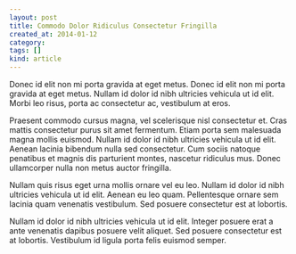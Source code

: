 ```yaml
---
layout: post
title: Commodo Dolor Ridiculus Consectetur Fringilla
created_at: 2014-01-12
category:
tags: []
kind: article
---
```

Donec id elit non mi porta gravida at eget metus. Donec id elit non mi porta gravida at eget metus. Nullam id dolor id nibh ultricies vehicula ut id elit. Morbi leo risus, porta ac consectetur ac, vestibulum at eros.

Praesent commodo cursus magna, vel scelerisque nisl consectetur et. Cras mattis consectetur purus sit amet fermentum. Etiam porta sem malesuada magna mollis euismod. Nullam id dolor id nibh ultricies vehicula ut id elit. Aenean lacinia bibendum nulla sed consectetur. Cum sociis natoque penatibus et magnis dis parturient montes, nascetur ridiculus mus. Donec ullamcorper nulla non metus auctor fringilla.

Nullam quis risus eget urna mollis ornare vel eu leo. Nullam id dolor id nibh ultricies vehicula ut id elit. Aenean eu leo quam. Pellentesque ornare sem lacinia quam venenatis vestibulum. Sed posuere consectetur est at lobortis.

Nullam id dolor id nibh ultricies vehicula ut id elit. Integer posuere erat a ante venenatis dapibus posuere velit aliquet. Sed posuere consectetur est at lobortis. Vestibulum id ligula porta felis euismod semper.
